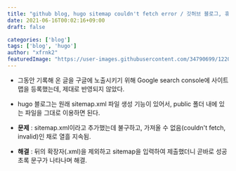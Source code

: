 ```yaml
---
title: "github blog, hugo sitemap couldn't fetch error / 깃허브 블로그, 휴고 사이트맵 가져올수 없음 에러"
date: 2021-06-16T00:02:16+09:00
draft: false

categories: ['blog']
tags: ['blog', 'hugo']
author: "xfrnk2"
featuredImage: "https://user-images.githubusercontent.com/34790699/122094703-68babb00-ce47-11eb-83cf-66e69889ba61.png"
---
```

+ 그동안 기록해 온 글을 구글에 노출시키기 위해 Google search console에 사이트맵을 등록했는데, 제대로 반영되지 않았다.  
+ hugo 블로그는 원래 sitemap.xml 파일 생성 기능이 있어서, public 폴더 내에 있는 파일을 그대로 이용하면 된다.  
  
+ **문제** : sitemap.xml이라고 추가했는데 불구하고, 가져올 수 없음(couldn't fetch, invalid)인 채로 열흘 지속됨.
+ **해결** : 뒤의 확장자(.xml)을 제외하고 sitemap을 입력하여 제출했더니 곧바로 성공 초록 문구가 나타나며 해결.